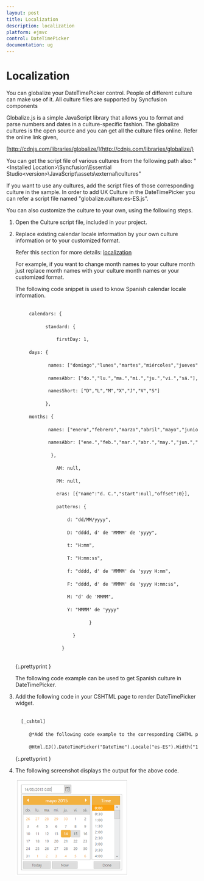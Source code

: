 ```yaml
---
layout: post
title: Localization
description: localization
platform: ejmvc
control: DateTimePicker
documentation: ug
---
```


# Localization

You can globalize your DateTimePicker control. People of different culture can make use of it. All culture files are supported by Syncfusion components

Globalize.js is a simple JavaScript library that allows you to format and parse numbers and dates in a culture-specific fashion. The globalize cultures is the open source and you can get all the culture files online. Refer the online link given,

[http://cdnjs.com/libraries/globalize/](http://cdnjs.com/libraries/globalize/)

You can get the script file of various cultures from the following path also:
"&lt;Installed Location&gt;\Syncfusion\Essential Studio\<version>\JavaScript\assets\external\cultures"

If you want to use any cultures, add the script files of those corresponding culture in the sample. In order to add UK Culture in the DateTimePicker you can refer a script file named "globalize.culture.es-ES.js". 

You can also customize the culture to your own, using the following steps.

1. Open the Culture script file, included in your project.
2. Replace existing calendar locale information by your own culture information or to your customized format.

   Refer this section for more details: [localization](http://help.syncfusion.com/ug/js/default.htm)

   For example, if you want to change month names to your culture month just replace month names with your culture month names or your customized format.

   The following code snippet is used to know Spanish calendar locale information.

   ~~~ html
        
		calendars: {

              standard: {

                  firstDay: 1,

		days: {

			   names: ["domingo","lunes","martes","miércoles","jueves","viernes","sábado"],

			   namesAbbr: ["do.","lu.","ma.","mi.","ju.","vi.","sá."],

			   namesShort: ["D","L","M","X","J","V","S"]

              },

		months: {

			   names: ["enero","febrero","marzo","abril","mayo","junio","julio","agosto","septiembre","octubre","noviembre","diciembre",""],

			   namesAbbr: ["ene.","feb.","mar.","abr.","may.","jun.","jul.","ago.","sep.","oct.","nov.","dic.",""]

                },

                  AM: null,

                  PM: null,

                  eras: [{"name":"d. C.","start":null,"offset":0}],

                  patterns: {

                      d: "dd/MM/yyyy",

                      D: "dddd, d' de 'MMMM' de 'yyyy",

                      t: "H:mm",

                      T: "H:mm:ss",

                      f: "dddd, d' de 'MMMM' de 'yyyy H:mm",

                      F: "dddd, d' de 'MMMM' de 'yyyy H:mm:ss",

                      M: "d' de 'MMMM",

                      Y: "MMMM' de 'yyyy"

                              }

                        }

                    }
     

   ~~~
   {:.prettyprint }
   
   The following code example can be used to get Spanish culture in DateTimePicker.

3. Add the following code in your CSHTML page to render DateTimePicker widget.

   ~~~ html
   
     [_cshtml]
	 
	    @*Add the following code example to the corresponding CSHTML page to render DateTimePicker widget with customized localization*@

		@Html.EJ().DateTimePicker("DateTime").Locale("es-ES").Width("175px")

   ~~~
   {:.prettyprint }
   
4. The following screenshot displays the output for the above code.

	![](Localization_images/Localization_img1.png)



